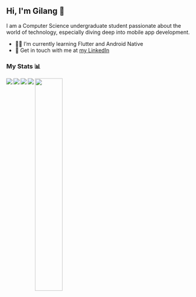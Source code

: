 ## Hi, I'm Gilang 👋
I am a Computer Science undergraduate student passionate about the world of technology, especially diving deep into mobile app development.

- 👨‍💻 I’m currently learning Flutter and Android Native
- 📮 Get in touch with me at [my LinkedIn](https://www.linkedin.com/in/gilangk/)

### My Stats 📊
<img width="38%" src="https://github-readme-stats.vercel.app/api/top-langs/?username=gilanghaq&layout=compact&theme=tokyonight"/>

<img align="left" src="https://img.shields.io/badge/Flutter-%2302569B.svg?style=for-the-badge&logo=Flutter&logoColor=white"/>
<img align="left" src="https://img.shields.io/badge/dart-%230175C2.svg?style=for-the-badge&logo=dart&logoColor=white"/>
<img align="left" src="https://img.shields.io/badge/Android-3DDC84?style=for-the-badge&logo=android&logoColor=white"/>
<img align="left" src="https://img.shields.io/badge/kotlin-%237F52FF.svg?style=for-the-badge&logo=kotlin&logoColor=white"/>
